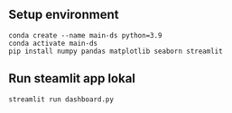 ## Setup environment
```
conda create --name main-ds python=3.9
conda activate main-ds
pip install numpy pandas matplotlib seaborn streamlit
```

## Run steamlit app lokal
```
streamlit run dashboard.py
```
